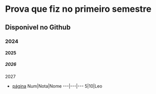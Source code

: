 # Prova que fiz no primeiro semestre
## Disponivel no Github
### 2024
#### 2025
##### 2026
2027
- [página]() 
Num|Nota|Nome
---|---|---
5|10|Leo
  
